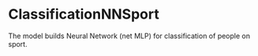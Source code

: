 # ClassificationNNSport
The model builds Neural Network (net MLP) for classification of people on sport.
